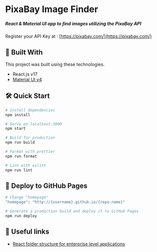 # PixaBay Image Finder

##### React & Material UI app to find images utilizing the PixaBay API

Register your API Key at :
[https://pixabay.com/](https://pixabay.com/)

## :high_brightness: Built With

This project was built using these technologies.

- React.js v17
- [Material UI v4](https://v4.mui.com/ru/)

## :hammer_and_wrench: Quick Start

```bash
# Install dependencies
npm install

# Serve on localhost:3000
npm start

# Build for production
npm run build

# Format with prettier
npm run format

# Lint with eslint
npm run lint
```

## :blue_book: Deploy to GitHub Pages

```bash
# Change "homepage"
"homepage": "http://{username}.github.io/{repo-name}"

# Generate a production build and deploy it to GitHub Pages
npm run deploy
```

## :sunrise_over_mountains: Useful links

- [React folder structure for enterprise level applications](https://engineering.udacity.com/react-folder-structure-for-enterprise-level-applications-f8384eff162b)
